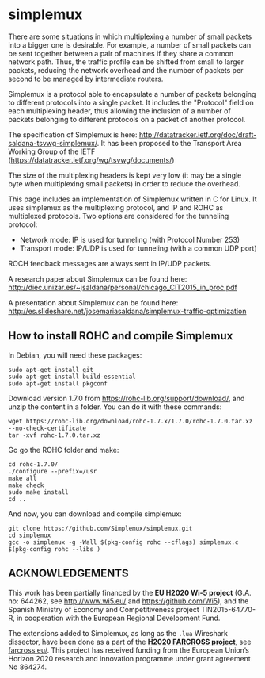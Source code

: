 simplemux
=========

There are some situations in which multiplexing a number of small packets into a bigger one is desirable. For example, a number of small packets can be sent together between a pair of machines if they share a common network path. Thus, the traffic profile can be shifted from small to larger packets, reducing the network overhead and the number of packets per second to be managed by intermediate routers.

Simplemux is a protocol able to encapsulate a number of packets belonging to different protocols into a single packet. It includes the "Protocol" field on each multiplexing header, thus allowing the inclusion of a number of packets belonging to different protocols on a packet of another protocol.

The specification of Simplemux is here: http://datatracker.ietf.org/doc/draft-saldana-tsvwg-simplemux/. It has been proposed to the Transport Area Working Group of the IETF (https://datatracker.ietf.org/wg/tsvwg/documents/)

The size of the multiplexing headers is kept very low (it may be a single byte when multiplexing small packets) in order to reduce the overhead.

This page includes an implementation of Simplemux written in C for Linux. It uses simplemux as the multiplexing protocol, and IP and ROHC as multiplexed protocols. Two options are considered for the tunneling protocol:
 - Network mode: IP is used for tunneling (with Protocol Number 253)
 - Transport mode: IP/UDP is used for tunneling (with a common UDP port)

ROCH feedback messages are always sent in IP/UDP packets.

A research paper about Simplemux can be found here: http://diec.unizar.es/~jsaldana/personal/chicago_CIT2015_in_proc.pdf

A presentation about Simplemux can be found here: http://es.slideshare.net/josemariasaldana/simplemux-traffic-optimization


How to install ROHC and compile Simplemux
-----------------------------------------
In Debian, you will need these packages:
```
sudo apt-get install git
sudo apt-get install build-essential
sudo apt-get install pkgconf
```

Download version 1.7.0 from https://rohc-lib.org/support/download/, and unzip the content in a folder. You can do it with these commands:
```
wget https://rohc-lib.org/download/rohc-1.7.x/1.7.0/rohc-1.7.0.tar.xz --no-check-certificate
tar -xvf rohc-1.7.0.tar.xz
```

Go go the ROHC folder and make:
```
cd rohc-1.7.0/
./configure --prefix=/usr
make all
make check
sudo make install
cd ..
```

And now, you can download and compile simplemux:
```
git clone https://github.com/Simplemux/simplemux.git
cd simplemux
gcc -o simplemux -g -Wall $(pkg-config rohc --cflags) simplemux.c $(pkg-config rohc --libs )
```

ACKNOWLEDGEMENTS
----------------
This work has been partially financed by the **EU H2020 Wi-5 project** (G.A. no: 644262, see http://www.wi5.eu/ and https://github.com/Wi5), and the Spanish Ministry of Economy and Competitiveness project TIN2015-64770-R, in cooperation with the European Regional Development Fund.

The extensions added to Simplemux, as long as the `.lua` Wireshark dissector, have been done as a part of the **[H2020 FARCROSS project](https://cordis.europa.eu/project/id/864274)**, see [farcross.eu/](https://farcross.eu/). This project has received funding from the European Union’s Horizon 2020 research and innovation programme under grant agreement No 864274.
